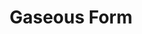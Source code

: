 ---
title: "Gaseous Form"
permalink: /spells/gaseous-form/
tags:
  - Spell
available_for:
  - Sorcerer
  - Warlock
  - Wizard
level: "3rd Level"
school: "Transmutation"
range: "Touch"
comp:
  - V
  - S
  - M
material: "a bit of gauze and a wisp of smoke."
duration: "Up to 1 hour"
concentration: true
description: |
  You transform a willing creature you touch, along with everything it's wearing and carrying, into a misty cloud for the duration. The spell ends if the creature drops to 0 hit points. An incorporeal creature isn't affected.

  While in this form, the target's only method of movement is a flying speed of 10 feet. The target can enter and occupy the space of another creature. The target has resistance to nonmagical damage, and it has advantage on Strength, Dexterity, and constitution saving throws. The target can pass through small holes, narrow openings, and even mere cracks, though it treats liquids as though they were solid surfaces. The target can't fall and remains hovering in the air even when stunned or otherwise incapacitated.

  While in the form of a misty cloud, the target can't talk or manipulate objects, and any objects it was carrying or holding can't be dropped, used, or otherwise interacted with. The target can't attack or cast spells.
excerpt: "You transform a willing creature you touch, along with everything it's wearing and carrying, into a misty cloud for the duration."
source: "Basic Rules"
---